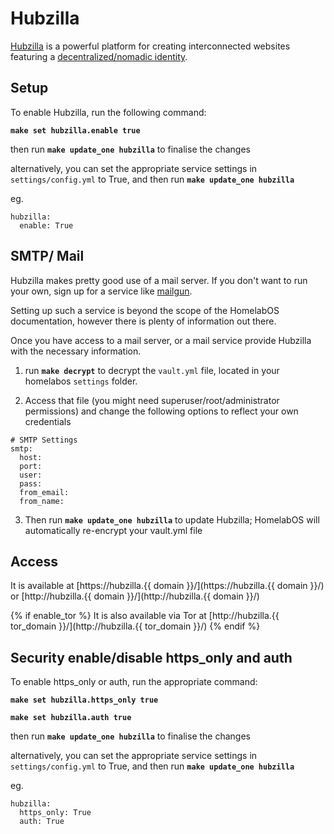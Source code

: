 # Hubzilla

[Hubzilla](https://framagit.org/hubzilla) is a powerful platform for creating interconnected websites featuring a [decentralized/nomadic identity](https://zotlabs.org/page/hubzilla/hubzilla-project).

## Setup

To enable Hubzilla, run the following command:

**`make set hubzilla.enable true`**

then run **`make update_one hubzilla`** to finalise the changes

alternatively, you can set the appropriate service settings in `settings/config.yml` to True, and then run **``make update_one hubzilla``**

eg.
```
hubzilla:
  enable: True
```
## SMTP/ Mail

Hubzilla makes pretty good use of a mail server. If you don't want to run your own, sign up for a service like [mailgun](https://www.mailgun.com/).

Setting up such a service is beyond the scope of the HomelabOS documentation, however there is plenty of information out there.

Once you have access to a mail server, or a mail service provide Hubzilla with the necessary information.

1. run **`make decrypt`** to decrypt the `vault.yml` file, located in your homelabos `settings` folder.

2. Access that file (you might need superuser/root/administrator permissions) and change the following options to reflect your own credentials

```
# SMTP Settings
smtp:
  host: 
  port: 
  user: 
  pass: 
  from_email: 
  from_name: 
```
3. Then run **`make update_one hubzilla`** to update Hubzilla; HomelabOS will automatically re-encrypt your vault.yml file

## Access

It is available at [https://hubzilla.{{ domain }}/](https://hubzilla.{{ domain }}/) or [http://hubzilla.{{ domain }}/](http://hubzilla.{{ domain }}/)

{% if enable_tor %}
It is also available via Tor at [http://hubzilla.{{ tor_domain }}/](http://hubzilla.{{ tor_domain }}/)
{% endif %}

## Security enable/disable https_only and auth

To enable https_only or auth, run the appropriate command:

**`make set hubzilla.https_only true`**

**`make set hubzilla.auth true`**

then run **`make update_one hubzilla`** to finalise the changes

alternatively, you can set the appropriate service settings in `settings/config.yml` to True, and then run **``make update_one hubzilla``**

eg.
```
hubzilla:
  https_only: True
  auth: True
```
